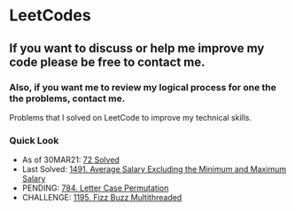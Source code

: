 # LeetCodes
## If you want to discuss or help me improve my code please be free to contact me.
### Also, if you want me to review my logical process for one the the problems, contact me.

Problems that I solved on LeetCode to improve my technical skills.

### Quick Look
- As of 30MAR21: [72 Solved](https://leetcode.com/joeslee94/)
- Last Solved: [1491. Average Salary Excluding the Minimum and Maximum Salary](https://leetcode.com/problems/average-salary-excluding-the-minimum-and-maximum-salary/)
- PENDING: [784. Letter Case Permutation](https://leetcode.com/problems/letter-case-permutation/)
- CHALLENGE: [1195. Fizz Buzz Multithreaded](https://leetcode.com/problems/fizz-buzz-multithreaded/)
